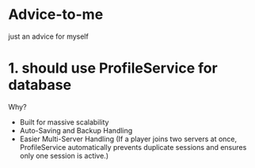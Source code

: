 # Advice-to-me
just an advice for myself

# 1. should use ProfileService for database
Why?
- Built for massive scalability
- Auto-Saving and Backup Handling
- Easier Multi-Server Handling (If a player joins two servers at once, ProfileService automatically prevents duplicate sessions and ensures only one session is active.)
